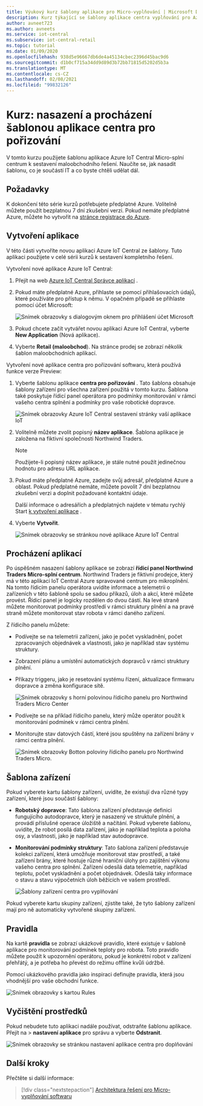 ```yaml
---
title: Výukový kurz šablony aplikace pro Micro-vyplňování | Microsoft Docs
description: Kurz týkající se šablony aplikace centra vyplňování pro Azure IoT Central
author: avneet723
ms.author: avneets
ms.service: iot-central
ms.subservice: iot-central-retail
ms.topic: tutorial
ms.date: 01/09/2020
ms.openlocfilehash: 938d5e96667db6de4a45134cbec2396d45bac9d6
ms.sourcegitcommit: d1b0cf715a34dd9d89d3b72bb71815d5202d5b3a
ms.translationtype: MT
ms.contentlocale: cs-CZ
ms.lasthandoff: 02/08/2021
ms.locfileid: "99832126"
---
```

# <a name="tutorial-deploy-and-walk-through-a-micro-fulfillment-center-application-template"></a>Kurz: nasazení a procházení šablonou aplikace centra pro pořizování

V tomto kurzu použijete šablonu aplikace Azure IoT Central Micro-splní centrum k sestavení maloobchodního řešení. Naučíte se, jak nasadit šablonu, co je součástí IT a co byste chtěli udělat dál.

## <a name="prerequisites"></a>Požadavky
K dokončení této série kurzů potřebujete předplatné Azure. Volitelně můžete použít bezplatnou 7 dní zkušební verzi. Pokud nemáte předplatné Azure, můžete ho vytvořit na [stránce registrace do Azure](https://aka.ms/createazuresubscription).

## <a name="create-an-application"></a>Vytvoření aplikace 
V této části vytvoříte novou aplikaci Azure IoT Central ze šablony. Tuto aplikaci použijete v celé sérii kurzů k sestavení kompletního řešení.

Vytvoření nové aplikace Azure IoT Central:

1. Přejít na web [Azure IoT Central Správce aplikací](https://aka.ms/iotcentral) .
1. Pokud máte předplatné Azure, přihlaste se pomocí přihlašovacích údajů, které používáte pro přístup k němu. V opačném případě se přihlaste pomocí účet Microsoft:

   ![Snímek obrazovky s dialogovým oknem pro přihlášení účet Microsoft](./media/tutorial-in-store-analytics-create-app/sign-in.png)

1. Pokud chcete začít vytvářet novou aplikaci Azure IoT Central, vyberte **New Application** (Nová aplikace).

1. Vyberte **Retail (maloobchod**).  Na stránce prodej se zobrazí několik šablon maloobchodních aplikací.

Vytvoření nové aplikace centra pro pořizování softwaru, která používá funkce verze Preview:  
1. Vyberte šablonu aplikace **centra pro pořizování** . Tato šablona obsahuje šablony zařízení pro všechna zařízení použitá v tomto kurzu. Šablona také poskytuje řídicí panel operátora pro podmínky monitorování v rámci vašeho centra splnění a podmínky pro vaše robotické dopravce. 

    ![Snímek obrazovky Azure IoT Central sestavení stránky vaší aplikace IoT](./media/tutorial-micro-fulfillment-center-app/iotc-retail-homepage-mfc.png)
    
1. Volitelně můžete zvolit popisný **název aplikace**. Šablona aplikace je založena na fiktivní společnosti Northwind Traders. 

    >[!NOTE]
    >Použijete-li popisný název aplikace, je stále nutné použít jedinečnou hodnotu pro adresu URL aplikace.

1. Pokud máte předplatné Azure, zadejte svůj adresář, předplatné Azure a oblast. Pokud předplatné nemáte, můžete povolit 7 dní bezplatnou zkušební verzi a doplnit požadované kontaktní údaje.  

    Další informace o adresářích a předplatných najdete v tématu rychlý Start [k vytvoření aplikace](../core/quick-deploy-iot-central.md) .

1. Vyberte **Vytvořit**.

    ![Snímek obrazovky se stránkou nové aplikace Azure IoT Central](./media/tutorial-micro-fulfillment-center-app/iotc-retail-create-app-mfc.png)

## <a name="walk-through-the-application"></a>Procházení aplikací 

Po úspěšném nasazení šablony aplikace se zobrazí **řídicí panel Northwind Traders Micro-splní centrum**. Northwind Traders je fiktivní prodejce, který má v této aplikaci IoT Central Azure spravované centrum pro mikroplnění. Na tomto řídicím panelu operátora uvidíte informace a telemetrii o zařízeních v této šabloně spolu se sadou příkazů, úloh a akcí, které můžete provést. Řídicí panel je logicky rozdělen do dvou částí. Na levé straně můžete monitorovat podmínky prostředí v rámci struktury plnění a na pravé straně můžete monitorovat stav robota v rámci daného zařízení.  

Z řídicího panelu můžete:
   * Podívejte se na telemetrii zařízení, jako je počet vyskladnění, počet zpracovaných objednávek a vlastnosti, jako je například stav systému struktury.  
   * Zobrazení plánu a umístění automatických dopravců v rámci struktury plnění.
   * Příkazy triggeru, jako je resetování systému řízení, aktualizace firmwaru dopravce a změna konfigurace sítě.

     ![Snímek obrazovky s horní polovinou řídicího panelu pro Northwind Traders Micro Center](./media/tutorial-micro-fulfillment-center-app/mfc-dashboard1.png)
   * Podívejte se na příklad řídicího panelu, který může operátor použít k monitorování podmínek v rámci centra plnění. 
   * Monitorujte stav datových částí, které jsou spuštěny na zařízení brány v rámci centra plnění.    

     ![Snímek obrazovky Botton poloviny řídicího panelu pro Northwind Traders Micro.](./media/tutorial-micro-fulfillment-center-app/mfc-dashboard2.png)

## <a name="device-template"></a>Šablona zařízení
Pokud vyberete kartu šablony zařízení, uvidíte, že existují dva různé typy zařízení, které jsou součástí šablony: 
   * **Robotský dopravce**: Tato šablona zařízení představuje definici fungujícího autodopravce, který je nasazený ve struktuře plnění, a provádí příslušné operace úložiště a načítání. Pokud vyberete šablonu, uvidíte, že robot posílá data zařízení, jako je například teplota a poloha osy, a vlastnosti, jako je například stav autodopravce. 
   * **Monitorování podmínky struktury**: Tato šablona zařízení představuje kolekci zařízení, která umožňuje monitorovat stav prostředí, a také zařízení brány, které hostuje různé hraniční úlohy pro zajištění výkonu vašeho centra pro splnění. Zařízení odesílá data telemetrie, například teplotu, počet vyskladnění a počet objednávek. Odesílá taky informace o stavu a stavu výpočetních úloh běžících ve vašem prostředí. 

     ![Šablony zařízení centra pro vyplňování](./media/tutorial-micro-fulfillment-center-app/device-templates.png)

Pokud vyberete kartu skupiny zařízení, zjistíte také, že tyto šablony zařízení mají pro ně automaticky vytvořené skupiny zařízení.

## <a name="rules"></a>Pravidla
Na kartě **pravidla** se zobrazí ukázkové pravidlo, které existuje v šabloně aplikace pro monitorování podmínek teploty pro robota. Toto pravidlo můžete použít k upozornění operátoru, pokud je konkrétní robot v zařízení přehřátý, a je potřeba ho převést do režimu offline kvůli údržbě. 

Pomocí ukázkového pravidla jako inspiraci definujte pravidla, která jsou vhodnější pro vaše obchodní funkce.

![Snímek obrazovky s kartou Rules](./media/tutorial-micro-fulfillment-center-app/rules.png)

## <a name="clean-up-resources"></a>Vyčištění prostředků

Pokud nebudete tuto aplikaci nadále používat, odstraňte šablonu aplikace. Přejít na   >  **nastavení aplikace** pro správu a vyberte **Odstranit**.

![Snímek obrazovky se stránkou nastavení aplikace centra pro doplňování](./media/tutorial-micro-fulfillment-center-app/delete.png)

## <a name="next-steps"></a>Další kroky

Přečtěte si další informace:

> [!div class="nextstepaction"]
> [Architektura řešení pro Micro-vyplňování softwaru](./architecture-micro-fulfillment-center.md)
